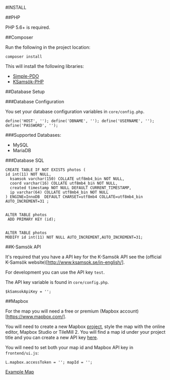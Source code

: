 #INSTALL

##PHP

PHP 5.6+ is required.

##Composer

Run the following in the project location:

`composer install`

This will install the following libraries:

 - [Simple-PDO](https://github.com/Abbe98/Simple-PDO)
 - [KSamsök-PHP](https://github.com/Abbe98/ksamsok-php)

##Database Setup

###Database Configuration

You set your database configuration variables in `core/config.php`.

`define('HOST', '');
define('DBNAME', '');
define('USERNAME', '');
define('PASSWORD', '');`

###Supported Databases:

 - MySQL
 - MariaDB

###Database SQL

```
CREATE TABLE IF NOT EXISTS photos (
id int(11) NOT NULL,
  ksamsok varchar(150) COLLATE utf8mb4_bin NOT NULL,
  coord varchar(16) COLLATE utf8mb4_bin NOT NULL,
  created timestamp NOT NULL DEFAULT CURRENT_TIMESTAMP,
  ip varchar(64) COLLATE utf8mb4_bin NOT NULL
) ENGINE=InnoDB  DEFAULT CHARSET=utf8mb4 COLLATE=utf8mb4_bin AUTO_INCREMENT=31 ;


ALTER TABLE photos
 ADD PRIMARY KEY (id);


ALTER TABLE photos
MODIFY id int(11) NOT NULL AUTO_INCREMENT,AUTO_INCREMENT=31;
```

##K-Samsök API

It's required that you have a API key for the K-Samsök API see the (official K-Samsök website)[http://www.ksamsok.se/in-english/]. 

For development you can use the API key `test`.

The API key variable is found in `core/config.php`.

`$kSamsokApiKey = '';`

##Mapbox

For the map you will need a free or premium (Mapbox account)[https://www.mapbox.com/].

You will need to create a new Mapbox [project](https://www.mapbox.com/projects/), style the map with the online editor, Mapbox Studio or TileMill 2. You will find a map id under your project title and you can create a new API key [here](https://www.mapbox.com/account/apps/).

You will need to set both your map id and Mapbox API key in `frontend/ui.js`:

`L.mapbox.accessToken = '';
mapId = '';`

[Example Map](https://api.tiles.mapbox.com/v4/abbe.kj42nfkg/page.html?access_token=pk.eyJ1IjoiYWJiZSIsImEiOiJmMUJVRkRrIn0.HFVLR_-KbhpiuV9DBkt7jw#13/59.3289/18.0660)
